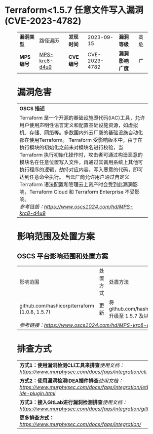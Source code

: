 # Terraform<1.5.7 任意文件写入漏洞 (CVE-2023-4782)
<figure class="wp-block-table">
    <table>
        <tbody>
        <tr>
            <td><strong>漏洞类型</strong></td>
            <td>路径遍历</td>
            <td><strong>发现时间</strong></td>
            <td>2023-09-15</td>
            <td><strong>漏洞等级</strong></td>
            <td>高危</td>
        </tr>
        <tr>
            <td><strong>MPS编号</strong></td>
            <td><a href="https://www.oscs1024.com/hd/MPS-krc8-d4u9">MPS-krc8-d4u9</a></td>
            <td><strong>CVE编号</strong></td>
            <td>CVE-2023-4782</td>
            <td><strong>漏洞影响广度</strong></td>
            <td>广</td>
        </tr>
        </tbody>
    </table>
</figure>


<figure class="wp-block-table">
    <h1 class="wp-block-heading">漏洞危害</h1>
    <table>
        <tbody>
        <tr>
            <td><strong>OSCS 描述</strong></td>
        </tr>
        <tr>
            <td>Terraform 是一个开源的基础设施即代码(IAC)工具，允许用户使用声明性语言定义和配置基础设施资源，如虚拟机、存储、网络等。多数国内外云厂商的基础设施自动化都在使用Terraform。
Terraform 受影响版本中，由于在执行模块的初始化之前未对模块名进行校验，当 Terraform 执行初始化操作时，攻击者可通过构造恶意的模块名在任意位置写入文件，再通过其调用系统上其他可执行程序的逻辑，劫持对应内容，写入恶意的代码，即可达到任意命令执行。
当云厂商允许用户通过自定义 Terraform 语法配置和管理云上资产时会受到此漏洞影响，Terraform Cloud 和 Terraform Enterprise 不受影响。<br><em>参考链接：<a
                    href="https://www.oscs1024.com/hd/MPS-krc8-d4u9">https://www.oscs1024.com/hd/MPS-krc8-d4u9</a></em>
            </td>
        </tr>
        </tbody>
    </table>
</figure>


<figure class="wp-block-table alignleft">
    <h1 class="wp-block-heading">影响范围及处置方案</h1>
    <h2 class="wp-block-heading"><strong>OSCS</strong> <strong>平台影响范围和处置方案</strong></h2>
    <table>
        <tbody>
        <tr>
            <td>影响范围</td>
            <td>处置方式</td>
            <td>处置方法</td>
        </tr>
        <tr><td rowspan="1">github.com/hashicorp/terraform [1.0.8, 1.5.7)</td><td>更新</td><td>将 github.com/hashicorp/terraform 升级至 1.5.7 及以上版本</td></tr>
        <tr>
            <td colspan="3"><em>参考链接：</em><em><a
                    href="https://www.oscs1024.com/hd/MPS-krc8-d4u9">https://www.oscs1024.com/hd/MPS-krc8-d4u9</a></em></td>
        </tr>
        </tbody>
    </table>
</figure>


<figure class="wp-block-table">
    <h1 class="wp-block-heading">排查方式</h1>
    <table>
        <tbody>
        <tr>
            <td><strong>方式1：使用漏洞检测CLI工具来排查</strong><em>使用文档：<a
                    href="https://www.murphysec.com/docs/faqs/integration/cli.html">https://www.murphysec.com/docs/faqs/integration/cli.html</a></em>
            </td>
        </tr>
        <tr>
            <td><strong>方式2：使用漏洞检测IDEA插件排查</strong><em>使用文档：<a
                    href="https://www.murphysec.com/docs/faqs/integration/jetbrains-ide-plugin.html">https://www.murphysec.com/docs/faqs/integration/jetbrains-ide-plugin.html</a></em>
            </td>
        </tr>
        <tr>
            <td><strong>方式3：接入GitLab进行漏洞检测排查</strong><em>使用文档：<a
                    href="https://www.murphysec.com/docs/faqs/integration/gitlab.html">https://www.murphysec.com/docs/faqs/integration/gitlab.html</a></em>
            </td>
        </tr>
        <tr>
            <td><strong>更多排查方式：</strong><em><a
                    href="https://www.murphysec.com/docs/faqs/integration/">https://www.murphysec.com/docs/faqs/integration/</a></em>
            </td>
        </tr>
        </tbody>
    </table>
</figure>